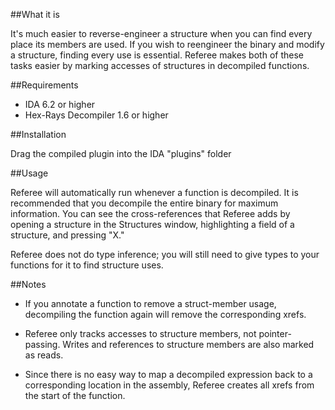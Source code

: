 ##What it is

It's much easier to reverse-engineer a structure when you can find every place its members are used. If you wish to reengineer the binary and modify a structure, finding every use is essential. Referee makes both of these tasks easier by marking accesses of structures in decompiled functions.

##Requirements

 * IDA 6.2 or higher
 * Hex-Rays Decompiler 1.6 or higher

##Installation

Drag the compiled plugin into the IDA "plugins" folder

##Usage

Referee will automatically run whenever a function is decompiled. It is recommended that you decompile the entire binary for maximum information. You can see the cross-references that Referee adds by opening a structure in the Structures window, highlighting a field of a structure, and pressing "X."

Referee does not do type inference;  you will still need to give types to your functions for it to find structure uses.

##Notes

 * If you annotate a function to remove a struct-member usage, decompiling the function again will remove the corresponding xrefs.

 * Referee only tracks accesses to structure members, not pointer-passing. Writes and references to structure members are also marked as reads.

 * Since there is no easy way to map a decompiled expression back to a corresponding location in the assembly, Referee creates all xrefs from the start of the function.

